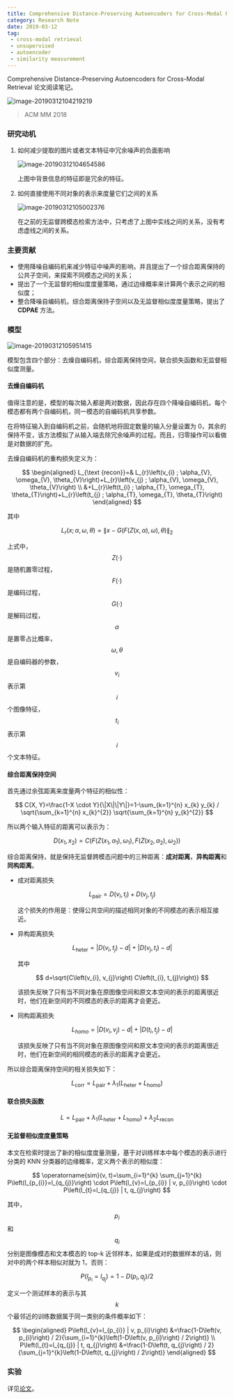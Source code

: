 ```yaml
---
title: Comprehensive Distance-Preserving Autoencoders for Cross-Modal Retrieval
category: Research Note
date: 2019-03-12
tag:
 - cross-modal retrieval
 - unsupervised
 - autoencoder
 - similarity measurement
---
```


Comprehensive Distance-Preserving Autoencoders for Cross-Modal Retrieval 论文阅读笔记。

![image-20190312104219219](https://ws1.sinaimg.cn/large/006tKfTcgy1g0ztc2i3s1j31po0kmq8s.jpg)

> ACM MM 2018

### 研究动机

1. 如何减少提取的图片或者文本特征中冗余噪声的负面影响

   ![image-20190312104654586](https://ws2.sinaimg.cn/large/006tKfTcly1g0ztgu4uzaj30ro0pe7wh.jpg)

   上图中背景信息的特征即是冗余的特征。

2. 如何直接使用不同对象的表示来度量它们之间的关系

   ![image-20190312105002376](https://ws2.sinaimg.cn/large/006tKfTcgy1g0ztk3e0zpj30f00a2go6.jpg)

   在之前的无监督跨模态检索方法中，只考虑了上图中实线之间的关系，没有考虑虚线之间的关系。

### 主要贡献

* 使用降噪自编码机来减少特征中噪声的影响，并且提出了一个综合距离保持的公共子空间，来探索不同模态之间的关系；
* 提出了一个无监督的相似度度量策略，通过边缘概率来计算两个表示之间的相似度；
* 整合降噪自编码机，综合距离保持子空间以及无监督相似度度量策略，提出了 **CDPAE** 方法。

### 模型

![image-20190312105951415](https://ws1.sinaimg.cn/large/006tKfTcgy1g0ztub47rfj31i40nghdt.jpg)

模型包含四个部分：去燥自编码机，综合距离保持空间，联合损失函数和无监督相似度测量。

#### 去燥自编码机

值得注意的是，模型的每次输入都是两对数据，因此存在四个降噪自编码机，每个模态都有两个自编码机，同一模态的自编码机共享参数。

在将特征输入到自编码机之前，会随机地将固定数量的输入分量设置为 0，其余的保持不变，该方法模拟了从输入端去除冗余噪声的过程。而且，归零操作可以看做是对数据的扩充。

去燥自编码机的重构损失定义为：

$$
\begin{aligned} L_{\text {recon}}=& L_{r}\left(v_{i} ; \alpha_{V}, \omega_{V}, \theta_{V}\right)+L_{r}\left(v_{j} ; \alpha_{V}, \omega_{V}, \theta_{V}\right) \\ &+L_{r}\left(t_{i} ; \alpha_{T}, \omega_{T}, \theta_{T}\right)+L_{r}\left(t_{j} ; \alpha_{T}, \omega_{T}, \theta_{T}\right) \end{aligned}
$$

其中

$$
L_{r}(x ; \alpha, \omega, \theta)=\|x-G(F(Z(x, \alpha), \omega), \theta)\|_{2}
$$

上式中，$$Z(\cdot)$$ 是随机置零过程，$$F(\cdot)$$ 是编码过程，$$G(\cdot)$$ 是解码过程，$$\alpha$$ 是置零占比概率，$$\omega,\theta$$ 是自编码器的参数，$$v_i$$ 表示第 $$i$$ 个图像特征，$$t_i$$ 表示第 $$i$$ 个文本特征。

#### 综合距离保持空间

首先通过余弦距离来度量两个特征的相似性：

$$
C(X, Y)=\frac{1-X \cdot Y}{\|X\|\|Y\|}=1-\sum_{k=1}^{n} x_{k} y_{k} / \sqrt{\sum_{k=1}^{n} x_{k}^{2}} \sqrt{\sum_{k=1}^{n} y_{k}^{2}}
$$

所以两个输入特征的距离可以表示为：

$$
D\left(x_{1}, x_{2}\right)=C\left(F\left(Z\left(x_{1}, \alpha_{1}\right), \omega_{1}\right), F\left(Z\left(x_{2}, \alpha_{2}\right), \omega_{2}\right)\right)
$$

综合距离保持，就是保持无监督跨模态问题中的三种距离：**成对距离**，**异构距离**和**同构距离**。

* 成对距离损失

  $$
  L_{\text {pair}}=D\left(v_{i}, t_{i}\right)+D\left(v_{j}, t_{j}\right)
  $$

  这个损失的作用是：使得公共空间的描述相同对象的不同模态的表示相互接近。

* 异构距离损失

  $$
  L_{\text {heter}}=\left|D\left(v_{i}, t_{j}\right)-d\right|+\left|D\left(v_{j}, t_{i}\right)-d\right|
  $$

  其中

  $$
  d=\sqrt{C\left(v_{i}, v_{j}\right) C\left(t_{i}, t_{j}\right)}
  $$

  该损失反映了只有当不同对象在原图像空间和原文本空间的表示的距离很近时，他们在新空间的不同模态的表示的距离才会更近。

* 同构距离损失

  $$
  L_{h o m o}=\left|D\left(v_{i}, v_{j}\right)-d\right|+\left|D\left(t_{i}, t_{j}\right)-d\right|
  $$

  该损失反映了只有当不同对象在原图像空间和原文本空间的表示的距离很近时，他们在新空间的相同模态的表示的距离才会更近。

所以综合距离保持空间的相关损失如下：

$$
L_{\text {corr}}=L_{\text {pair}}+\lambda_{1}\left(L_{\text {heter}}+L_{\text {homo}}\right)
$$

#### 联合损失函数

$$
L=L_{\text {pair}}+\lambda_{1}\left(L_{\text {heter}}+L_{\text {homo}}\right)+\lambda_{2} L_{\text {recon}}
$$

#### 无监督相似度度量策略

本文在检索时提出了新的相似度度量测量，基于对训练样本中每个模态的表示进行分类的 KNN 分类器的边缘概率，定义两个表示的相似度：

$$
\operatorname{sim}(v, t)=\sum_{i=1}^{k} \sum_{j=1}^{k} P\left(l_{p_{i}}=l_{q_{j}}\right) \cdot P\left(l_{v}=l_{p_{i}} | v, p_{i}\right) \cdot P\left(l_{t}=l_{q_{j}} | t, q_{j}\right)
$$

其中，$$p_i$$ 和 $$q_i$$ 分别是图像模态和文本模态的 top-k 近邻样本，如果是成对的数据样本的话，则对中的两个样本相似对就为 1，否则：

$$
P\left(l_{p_{i}}=l_{q_{j}}\right)=1-D\left(p_{i}, q_{j}\right) / 2
$$

定义一个测试样本的表示与其 $$k$$ 个最邻近的训练数据属于同一类别的条件概率如下：

$$
\begin{aligned} P\left(l_{v}=l_{p_{i}} | v, p_{i}\right) &=\frac{1-D\left(v, p_{i}\right) / 2}{\sum_{i=1}^{k}\left(1-D\left(v, p_{i}\right) / 2\right)} \\ P\left(l_{t}=l_{q_{j}} | t, q_{j}\right) &=\frac{1-D\left(t, q_{j}\right) / 2}{\sum_{j=1}^{k}\left(1-D\left(t, q_{j}\right) / 2\right)} \end{aligned}
$$

### 实验

详见[论文](http://delivery.acm.org/10.1145/3250000/3240607/p1137-zhan.pdf?ip=52.175.64.54&id=3240607&acc=OPENTOC&key=4D4702B0C3E38B35%2E4D4702B0C3E38B35%2E4D4702B0C3E38B35%2E921B4A8BE463EE8F&__acm__=1552362097_7157878d17c348ec5e37e3993bf47ac7)。